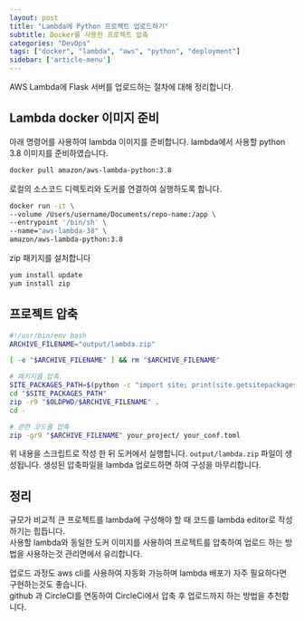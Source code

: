 ```yaml
---
layout: post
title: "Lambda에 Python 프로젝트 업로드하기"
subtitle: Docker를 사용한 프로젝트 압축
categories: "DevOps"
tags: ["docker", "lambda", "aws", "python", "deployment"]
sidebar: ['article-menu']
---
```


AWS Lambda에 Flask 서버를 업로드하는 절차에 대해 정리합니다.

## Lambda docker 이미지 준비
아래 명령어를 사용하여 lambda 이미지를 준비합니다. lambda에서 사용할 python 3.8 이미지를 준비하였습니다.
``` bash
docker pull amazon/aws-lambda-python:3.8
```

로컬의 소스코드 디렉토리와 도커를 연결하여 실행하도록 합니다.
``` bash
docker run -it \
--volume /Users/username/Documents/repo-name:/app \
--entrypoint '/bin/sh' \
--name="aws-lambda-38" \
amazon/aws-lambda-python:3.8
```

zip 패키지를 설처합니다
``` bash
yum install update
yum install zip
```


## 프로젝트 압축
``` bash
#!/usr/bin/env bash
ARCHIVE_FILENAME="output/lambda.zip"

[ -e "$ARCHIVE_FILENAME" ] && rm "$ARCHIVE_FILENAME"

# 패키지를 압축
SITE_PACKAGES_PATH=$(python -c "import site; print(site.getsitepackages()[0])")
cd "$SITE_PACKAGES_PATH"
zip -r9 "$OLDPWD/$ARCHIVE_FILENAME" .
cd -

# 관련 코드를 압축
zip -gr9 "$ARCHIVE_FILENAME" your_project/ your_conf.toml
```
위 내용을 스크립트로 작성 한 뒤 도커에서 실행합니다. `output/lambda.zip` 파일이 생성됩니다.
생성된 압축파일을 lambda 업로드하면 하여 구성을 마무리합니다.


## 정리
규모가 비교적 큰 프로젝트를 lambda에 구성해야 할 때 코드를 lambda editor로 작성하기는 힙듭니다. <br>
사용할 lambda와 동일한 도커 이미지를 사용하여 프로젝트를 압축하여 업로드 하는 방법을 사용하는것 관리면에서 유리합니다.

업로드 과정도 aws cli를 사용하여 자동화 가능하며 lambda 배포가 자주 필요하다면 구현하는것도 좋습니다.<br>
github 과 CircleCI를 연동하여 CircleCi에서 압축 후 업로드까지 하는 방법을 추천합니다.
